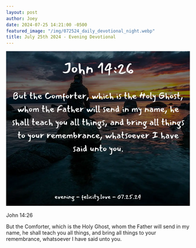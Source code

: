 ```yaml
---
layout: post
author: Joey
date: 2024-07-25 14:21:00 -0500
featured_image: "/img/072524_daily_devotional_night.webp"
title: July 25th 2024 - Evening Devotional
---
```


[![July 25th 2024 - Evening Devotional](/img/072524_daily_devotional_night.webp)](/img/072524_daily_devotional_night.webp)

<!-- verse -->

John 14:26

But the Comforter, which is the Holy Ghost, whom the Father will send in my name, he shall teach you all things, and bring all things to your remembrance, whatsoever I have said unto you.


<!-- ad / promo -->
<!-- <hr> 

Please consider purchasing a mug to support the page by clicking the image below, thank you!

[![June 19th 2024 - Evening Devotional - Mug](/img/mugs/061124_morning_mug.webp)](https://www.joeybrinkman.com/shop) -->